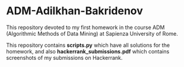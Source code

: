 # ADM-Adilkhan-Bakridenov

This repository devoted to my first homework in the course ADM (Algorithmic Methods of Data Mining) at Sapienza University of Rome.

This repository contains **scripts.py** which have all solutions for the homework, and also **hackerrank_submissions.pdf** which contains screenshots of my submissions on Hackerrank.
